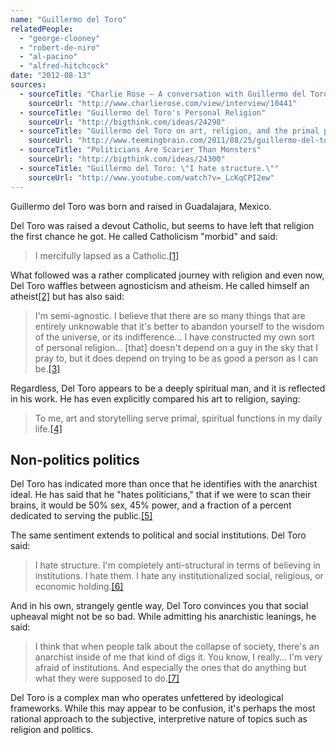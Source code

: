 ```yaml
---
name: "Guillermo del Toro"
relatedPeople:
  - "george-clooney"
  - "robert-de-niro"
  - "al-pacino"
  - "alfred-hitchcock"
date: "2012-08-13"
sources:
  - sourceTitle: "Charlie Rose – A conversation with Guillermo del Toro"
    sourceUrl: "http://www.charlierose.com/view/interview/10441"
  - sourceTitle: "Guillermo del Toro's Personal Religion"
    sourceUrl: "http://bigthink.com/ideas/24298"
  - sourceTitle: "Guillermo del Toro on art, religion, and the primal power of darkness"
    sourceUrl: "http://www.teemingbrain.com/2011/08/25/guillermo-del-toro-on-art-religion-and-the-primal-power-of-darkness/"
  - sourceTitle: "Politicians Are Scarier Than Monsters"
    sourceUrl: "http://bigthink.com/ideas/24300"
  - sourceTitle: "Guillermo del Toro: \"I hate structure.\""
    sourceUrl: "http://www.youtube.com/watch?v=_LcKqCPI2ew"
---
```


Guillermo del Toro was born and raised in Guadalajara, Mexico.

Del Toro was raised a devout Catholic, but seems to have left that religion the first chance he got. He called Catholicism "morbid" and said:

>I mercifully lapsed as a Catholic.<a class="source-citation" href="#http://www.charlierose.com/view/interview/10441" title="Charlie Rose – A conversation with Guillermo del Toro">[1]</a>

What followed was a rather complicated journey with religion and even now, Del Toro waffles between agnosticism and atheism. He called himself an atheist<a class="source-citation" href="#http://www.charlierose.com/view/interview/10441" title="Charlie Rose – A conversation with Guillermo del Toro">[2]</a> but has also said:

>I'm semi-agnostic. I believe that there are so many things that are entirely unknowable that it's better to abandon yourself to the wisdom of the universe, or its indifference… I have constructed my own sort of personal religion… [that] doesn't depend on a guy in the sky that I pray to, but it does depend on trying to be as good a person as I can be.<a class="source-citation" href="#http://bigthink.com/ideas/24298" title="Guillermo del Toro&apos;s Personal Religion">[3]</a>

Regardless, Del Toro appears to be a deeply spiritual man, and it is reflected in his work. He has even explicitly compared his art to religion, saying:

>To me, art and story­telling serve primal, spiritual functions in my daily life.<a class="source-citation" href="#http://www.teemingbrain.com/2011/08/25/guillermo-del-toro-on-art-religion-and-the-primal-power-of-darkness/" title="Guillermo del Toro on art, religion, and the primal power of darkness">[4]</a>

## Non-politics politics

Del Toro has indicated more than once that he identifies with the anarchist ideal. He has said that he "hates politicians," that if we were to scan their brains, it would be 50% sex, 45% power, and a fraction of a percent dedicated to serving the public.<a class="source-citation" href="#http://bigthink.com/ideas/24300" title="Politicians Are Scarier Than Monsters">[5]</a>

The same sentiment extends to political and social institutions. Del Toro said:

>I hate structure. I'm completely anti-structural in terms of believing in institutions. I hate them. I hate any institutionalized social, religious, or economic holding.<a class="source-citation" href="#http://www.youtube.com/watch?v=_LcKqCPI2ew" title="Guillermo del Toro: &quot;I hate structure.&quot;">[6]</a>

And in his own, strangely gentle way, Del Toro convinces you that social upheaval might not be so bad. While admitting his anarchistic leanings, he said:

>I think that when people talk about the collapse of society, there's an anarchist inside of me that kind of digs it. You know, I really… I'm very afraid of institutions. And especially the ones that do anything but what they were supposed to do.<a class="source-citation" href="#http://bigthink.com/ideas/24300" title="Politicians Are Scarier Than Monsters">[7]</a>

Del Toro is a complex man who operates unfettered by ideological frameworks. While this may appear to be confusion, it's perhaps the most rational approach to the subjective, interpretive nature of topics such as religion and politics.